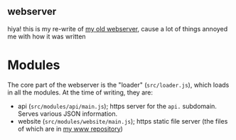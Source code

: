webserver
---

hiya! 
this is my re-write of [my old webserver](https://github.com/Eliiia/site-old/), cause a lot of things annoyed me with how it was written

# Modules
The core part of the webserver is the "loader" (`src/loader.js`), which loads in all the modules. At the time of writing, they are:
- api (`src/modules/api/main.js`); https server for the `api.` subdomain. Serves various JSON information.
- website (`src/modules/website/main.js`); https static file server (the files of which are in [my www repository](https://github.com/Eliiia/www/))